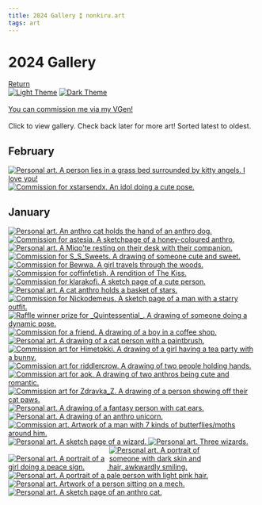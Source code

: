 ```yaml
---
title: 2024 Gallery ⁑ nonkiru.art
tags: art
---
```


<!-- FULL: DONT COMPRESS, RE-SIZE -->
<!-- THUMBNAILS: bulk resize 500 height -->
<!-- COMPRESS AFTER -->
<h1>2024 Gallery</h1>
<a href="/art/">Return</a>
<br>
<a href="javascript:;" class="a_img" onclick="lightmode()" onmouseover="document.light.src='/assets/website/light_theme_hover.png';" onmouseout="document.light.src='/assets/website/light_theme.png';" 
onfocus="document.light.src='/assets/website/light_theme_hover.png';" onfocusout="document.light.src='/assets/website/light_theme.png';">
<img src="/assets/website/light_theme.png" alt="Light Theme" name="light"></a>
<a href="javascript:;" class="a_img" onclick="darkmode()" onmouseover="document.dark.src='/assets/website/dark_theme_hover.png';" onmouseout="document.dark.src='/assets/website/dark_theme.png';" 
onfocus="document.dark.src='/assets/website/dark_theme_hover.png';" onfocusout="document.dark.src='/assets/website/dark_theme.png';">
<img src="/assets/website/dark_theme.png" alt="Dark Theme" name="dark"></a>

<br>
<br><a href="https://vgen.co/nonkiru">You can commission me via my VGen!</a>
<br>
<br>Click to view gallery. Check back later for more art! Sorted latest to oldest.
<div class="gallery">
<h2>February</h2>

<a href="/../assets/artwork/2024/thank_you_and_i_love_you.webp" data-fancybox="gallery" data-caption="Personal art. A person lies in a grass bed surrounded by kitty angels. I love you!">
    <img src="/../assets/artwork/2024/low/thank_you_and_i_love_you.webp" alt="Personal art. A person lies in a grass bed surrounded by kitty angels. I love you!" loading="lazy" />
</a>

<a href="/../assets/artwork/2024/xstarsendx.webp" data-fancybox="gallery" data-caption="Commission for xstarsendx. An idol doing a cute pose.">
    <img src="/../assets/artwork/2024/low/xstarsendx.webp" alt="Commission for xstarsendx. An idol doing a cute pose." loading="lazy" />
</a>

<h2>January</h2>

<a href="/../assets/artwork/2024/holdinghands.webp" data-fancybox="gallery" data-caption="Personal art. An anthro cat holds the hand of an anthro dog.">
    <img src="/../assets/artwork/2024/low/holdinghands.webp" alt="Personal art. An anthro cat holds the hand of an anthro dog." loading="lazy" />
</a>

<a href="/../assets/artwork/2024/honey.webp" data-fancybox="gallery" data-caption="Commission for astesia. A sketchpage of a honey-coloured anthro.">
    <img src="/../assets/artwork/2024/low/honey.webp" alt="Commission for astesia. A sketchpage of a honey-coloured anthro." loading="lazy" />
</a>

<a href="/../assets/artwork/2024/myuri_watercolour.webp" data-fancybox="gallery" data-caption="Personal art. A Miqo'te resting on their desk with their companion.">
    <img src="/../assets/artwork/2024/low/myuri_watercolour.webp" alt="Personal art. A Miqo'te resting on their desk with their companion." loading="lazy" />
</a>

<a href="/../assets/artwork/2024/sweets.webp" data-fancybox="gallery" data-caption="Commission for S_S_Sweets. A drawing of someone cute and sweet.">
    <img src="/../assets/artwork/2024/low/sweets.webp" alt="Commission for S_S_Sweets. A drawing of someone cute and sweet." loading="lazy" />
</a>

<a href="/../assets/artwork/2024/bewwa.webp" data-fancybox="gallery" data-caption="Commission for Bewwa. A girl travels through the woods.">
    <img src="/../assets/artwork/2024/low/bewwa.webp" alt="Commission for Bewwa. A girl travels through the woods." loading="lazy" />
</a>

<a href="/../assets/artwork/2024/coffinfetish.webp" data-fancybox="gallery" data-caption="Commission for coffinfetish. A rendition of The Kiss.">
    <img src="/../assets/artwork/2024/low/coffinfetish.webp" alt="Commission for coffinfetish. A rendition of The Kiss." loading="lazy" />
</a>

<a href="/../assets/artwork/2024/klara.webp" data-fancybox="gallery" data-caption="Commission for klarakofi. A sketch page of a cute person.">
    <img src="/../assets/artwork/2024/low/klara.webp" alt="Commission for klarakofi. A sketch page of a cute person." loading="lazy" />
</a>

<a href="/../assets/artwork/2024/non_starcatcher.webp" data-fancybox="gallery" data-caption="Personal art. A cat anthro holds a basket of stars.">
    <img src="/../assets/artwork/2024/low/non_starcatcher.webp" alt="Personal art. A cat anthro holds a basket of stars." loading="lazy" />
</a>

<a href="/../assets/artwork/2024/nickodemeus.webp" data-fancybox="gallery" data-caption="Commission for Nickodemeus. A sketch page of a man with a starry outfit.">
    <img src="/../assets/artwork/2024/low/nickodemeus.webp" alt="Commission for Nickodemeus. A sketch page of a man with a starry outfit." loading="lazy" />
</a>

<a href="/../assets/artwork/2024/_Quintessential_.webp" data-fancybox="gallery" data-caption="Raffle winner prize for _Quintessential_. A drawing of someone doing a dynamic pose.">
    <img src="/../assets/artwork/2024/low/_Quintessential_.webp" alt="Raffle winner prize for _Quintessential_. A drawing of someone doing a dynamic pose." loading="lazy" />
</a>

<a href="/../assets/artwork/2024/alpinai.webp" data-fancybox="gallery" data-caption="Commission for a friend. A drawing of a boy in a coffee shop.">
    <img src="/../assets/artwork/2024/low/alpinai.webp" alt="Commission for a friend. A drawing of a boy in a coffee shop." loading="lazy" />
</a>

<a href="/../assets/artwork/2024/myuri_pictomancer.webp" data-fancybox="gallery" data-caption="Personal art. A drawing of a cat person with a paintbrush.">
    <img src="/../assets/artwork/2024/low/myuri_pictomancer.webp" alt="Personal art. A drawing of a cat person with a paintbrush." loading="lazy" />
</a>

<a href="/../assets/artwork/2024/hime.webp" data-fancybox="gallery" data-caption="Commission art for Himetokki. A drawing of a girl having a tea party with a bunny.">
    <img src="/../assets/artwork/2024/low/hime.webp" alt="Commission art for Himetokki. A drawing of a girl having a tea party with a bunny." loading="lazy" />
</a>

<a href="/../assets/artwork/2024/riddlercrow.webp" data-fancybox="gallery" data-caption="Commission art for riddlercrow. A drawing of two people holding hands.">
    <img src="/../assets/artwork/2024/low/riddlercrow.webp" alt="Commission art for riddlercrow. A drawing of two people holding hands." loading="lazy" />
</a>

<a href="/../assets/artwork/2024/aok.webp" data-fancybox="gallery" data-caption="Commission art for aok. A drawing of two anthros being cute and romantic.">
    <img src="/../assets/artwork/2024/low/aok.webp" alt="Commission art for aok. A drawing of two anthros being cute and romantic." loading="lazy" />
</a>

<a href="/../assets/artwork/2024/Zdravka_Z.webp" data-fancybox="gallery" data-caption="Commission art for Zdravka_Z. A drawing of a person showing off their cat paws.">
    <img src="/../assets/artwork/2024/low/Zdravka_Z.webp" alt="Commission art for Zdravka_Z. A drawing of a person showing off their cat paws." loading="lazy" />
</a>

<a href="/../assets/artwork/2024/myuri.webp" data-fancybox="gallery" data-caption="Personal art. A drawing of a fantasy person with cat ears.">
    <img src="/../assets/artwork/2024/low/myuri.webp" alt="Personal art. A drawing of a fantasy person with cat ears." loading="lazy" />
</a>

<a href="/../assets/artwork/2024/venus.webp" data-fancybox="gallery" data-caption="Personal art. A drawing of an anthro unicorn.">
    <img src="/../assets/artwork/2024/low/venus.webp" alt="Personal art. A drawing of an anthro unicorn." loading="lazy" />
</a>

<a href="/../assets/artwork/2024/jet.webp" data-fancybox="gallery" data-caption="Commission art. Artwork of a man with 7 kinds of butterflies/moths around him.">
    <img src="/../assets/artwork/2024/low/jet.webp" alt="Commission art. Artwork of a man with 7 kinds of butterflies/moths around him." loading="lazy" />
</a>

<a href="/../assets/artwork/2024/abigail.webp" data-fancybox="gallery" data-caption="Personal art. A sketch page of a wizard.">
    <img src="/../assets/artwork/2024/low/abigail.webp" alt="Personal art. A sketch page of a wizard." loading="lazy" />
</a>

<a href="/../assets/artwork/2024/w101.webp" data-fancybox="gallery" data-caption="Personal art. Three wizards.">
    <img src="/../assets/artwork/2024/low/w101.webp" alt="Personal art. Three wizards." loading="lazy" />
</a>

<br>

<a href="/../assets/artwork/2024/donnie_portrait.webp" data-fancybox="gallery" data-caption="Personal art. A portrait of a girl doing a peace sign.">
    <img src="/../assets/artwork/2024/low/donnie_portrait.webp" alt="Personal art. A portrait of a girl doing a peace sign." style="max-width: 200px;" loading="lazy" />
</a>

<a href="/../assets/artwork/2024/estelle_portrait.webp" data-fancybox="gallery" data-caption="Personal art. A portrait of someone with dark skin and hair, awkwardly smiling.">
    <img src="/../assets/artwork/2024/low/estelle_portrait.webp" alt="Personal art. A portrait of someone with dark skin and hair, awkwardly smiling." style="max-width: 200px;" loading="lazy" />
</a>

<a href="/../assets/artwork/2024/jupiter_portrait.webp" data-fancybox="gallery" data-caption="Personal art. A portrait of a pale person with light pink hair.">
    <img src="/../assets/artwork/2024/low/jupiter_portrait.webp" alt="Personal art. A portrait of a pale person with light pink hair."  loading="lazy" />
</a>

<br>

<a href="/../assets/artwork/2024/billie.webp" data-fancybox="gallery" data-caption="Personal art. Artwork of a person sitting on a mech.">
    <img src="/../assets/artwork/2024/low/billie.webp" alt="Personal art. Artwork of a person sitting on a mech."  loading="lazy" />
</a>

<a href="/../assets/artwork/2024/non_sketch_page.webp" data-fancybox="gallery" data-caption="Personal art. A sketch page of an anthro cat.">
    <img src="/../assets/artwork/2024/low/non_sketch_page.webp" alt="Personal art. A sketch page of an anthro cat."  loading="lazy" />
</a>
</div>